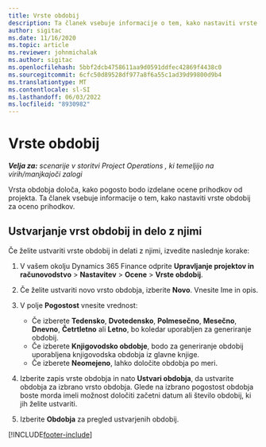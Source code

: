 ```yaml
---
title: Vrste obdobij
description: Ta članek vsebuje informacije o tem, kako nastaviti vrste obdobij za oceno prihodkov.
author: sigitac
ms.date: 11/16/2020
ms.topic: article
ms.reviewer: johnmichalak
ms.author: sigitac
ms.openlocfilehash: 5bbf2dcb4758611aa9d0591ddfec42869f4438c0
ms.sourcegitcommit: 6cfc50d89528df977a8f6a55c1ad39d99800d9b4
ms.translationtype: MT
ms.contentlocale: sl-SI
ms.lasthandoff: 06/03/2022
ms.locfileid: "8930982"
---
```

# <a name="period-types"></a>Vrste obdobij

_**Velja za:** scenarije v storitvi Project Operations , ki temeljijo na virih/manjkajoči zalogi_

Vrsta obdobja določa, kako pogosto bodo izdelane ocene prihodkov od projekta. Ta članek vsebuje informacije o tem, kako nastaviti vrste obdobij za oceno prihodkov. 

## <a name="create-and-work-with-period-types"></a>Ustvarjanje vrst obdobij in delo z njimi
Če želite ustvariti vrste obdobij in delati z njimi, izvedite naslednje korake:

1. V vašem okolju Dynamics 365 Finance odprite **Upravljanje projektov in računovodstvo** > **Nastavitev** > **Ocene** > **Vrste obdobij**.
2. Če želite ustvariti novo vrsto obdobja, izberite **Novo**. Vnesite Ime in opis.
3. V polje **Pogostost** vnesite vrednost:

    - Če izberete **Tedensko**, **Dvotedensko**, **Polmesečno**, **Mesečno**, **Dnevno**, **Četrtletno** ali **Letno**, bo koledar uporabljen za generiranje obdobij. 
    - Če izberete **Knjigovodsko obdobje**, bodo za generiranje obdobij uporabljena knjigovodska obdobja iz glavne knjige.
    - Če izberete **Neomejeno**, lahko določite obdobja po meri.
4. Izberite zapis vrste obdobja in nato **Ustvari obdobja**, da ustvarite obdobja za izbrano vrsto obdobja. Glede na izbrano pogostost obdobja boste morda imeli možnost določiti začetni datum ali število obdobij, ki jih želite ustvariti.
5. Izberite **Obdobja** za pregled ustvarjenih obdobij.



[!INCLUDE[footer-include](../includes/footer-banner.md)]
